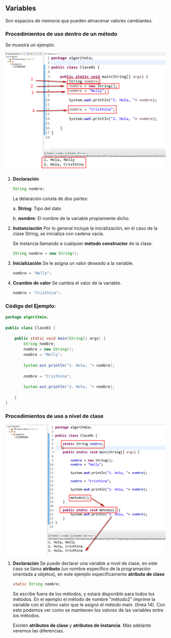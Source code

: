 ## Variables
Son espacios de memoria que pueden almacenar valores cambiantes.

### Procedimientos de uso dentro de un método

Se muestra un ejemplo:

![](images/2024-08-08-19-38-42.png)

1. **Declaración**
    ```java
    String nombre;
    ```
    La delaración consta de dos partes:

    a. **String**: Tipo del dato

    b. **nombre**: El nombre de la variable propiamente dicho.

2. **Instanciación**
    Por lo general incluye la inicialización, en el caso de la clase String, se inicializa con cadena vacía.
    
    Se instancia llamando a cualquier **método constructor** de la clase.
    ```java
    String nombre = new String();
    ```
3. **Inicialización**
    Se le asigna un valor deseado a la variable.
    ```java
    nombre = "Nelly";
    ```
4. **Ccambio de valor**
    Se cambia el valor de la variable.
    ```java
    nombre = "Cristhina";
    ```
### Código del Ejemplo:
```java
package algoritmia;

public class Clase01 {
    
    public static void main(String[] args) {
        String nombre;
        nombre = new String();
        nombre = "Nelly";
        
        System.out.println("1. Hola, "+ nombre);
        
        nombre = "Cristhina";
        
        System.out.println("2. Hola, "+ nombre);
        
    }
}
```

### Procedimientos de uso a nivel de clase
![](images/2024-08-08-19-46-38.png)

1.  **Declaración**
    Se puede declarar una variable a nivel de clase, en este caso se llama **atributo** (un nombre específico de la programación orientada a objetos), en este ejemplo específicamente **atributo de clase**

    ```java
    static String nombre;
    ```
    Se escribe fuera de los métodos, y estará disponible para todos los métodos. En el ejemplo el método de nombre "método2" imprime la variable con el último valor que le asignó el método main. (línea 14). Con esto podemos ver como se mantienen los valores de las variables entre los métodos.

    Existen **atributos de clase** y **atributos de instancia**. Más adelante veremos las diferencias.
